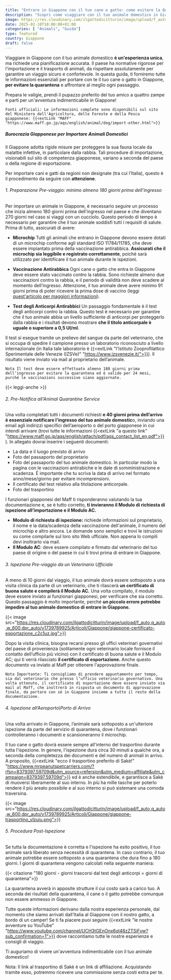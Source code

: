```yaml
---
title: "Entrare in Giappone con il tuo cane o gatto: come evitare la Quarantena"
description: "Scopri come viaggiare con il tuo animale domestico in Giappone evitando la quarantena. Leggi la nostra guida completa sulle procedure e normative."
image: https://res.cloudinary.com/ilgattodicitturin/image/upload/f_auto,q_auto,w_600,dpr_auto/v1739789765/Articoli/Giappone/giappone-quarantena_mau6pb.jpg
date: 2025-02-10T10:00:00+01:00
categories: [ "Animali", "Guida"]
type: featured
country: Giappone
draft: false
---
```


Viaggiare in Giappone con il tuo animale domestico **è un'esperienza unica**, ma richiede una pianificazione accurata. Il paese ha normative rigorose per l'importazione e il trasporto di animali, da rispettare assolutamente per garantire un viaggio sicuro e confortevole. 
In questa guida, ti forniremo tutte le informazioni essenziali per portare con te il tuo cane o gatto in Giappone, **per evitare la quarantena** e affrontare al meglio ogni passaggio. 

Prepara le valigie, prendi il pupazzo preferito del tuo amico a quattro zampe e parti per un'avventura indimenticabile in Giappone!

`Fonti ufficiali: Le informazioni complete sono disponibili sul sito del Ministero dell'Agricoltura, delle Foreste e della Pesca giapponese: {{<extLink "MAFF" "https://www.maff.go.jp/aqs/english/animal/dog/import-other.html">}}` 

##### Burocrazia Giapponese per Importare Animali Domestici
Il Giappone adotta rigide misure per proteggere la sua fauna locale da malattie infettive, in particolare dalla rabbia. 
Tali procedure di importazione, visionabili sul sito di competenza giapponese, variano a seconda del paese o della regione di esportazione. 
 
Per importare cani e gatti da regioni non designate (tra cui l’Italia), questo è il procedimento da seguire con **attenzione**.

###### 1. Preparazione Pre-viaggio: minimo almeno 180 giorni prima dell’ingresso

Per importare un animale in Giappone, è necessario seguire un processo che inizia almeno 180 giorni prima dell'ingresso nel paese e che diventano 270 giorni nel caso si viaggi con un cucciolo. Questo periodo di tempo è necessario per garantire che il tuo animale soddisfi tutti i requisiti di salute. Prima di tutto, assicurati di avere:

* **Microchip**
Tutti gli animali che entrano in Giappone devono essere dotati di un microchip conforme agli standard ISO 11784/11785, che deve essere impiantato prima della vaccinazione antirabbica. **Assicurati che il microchip sia leggibile e registrato correttamente**, poiché sarà utilizzato per identificare il tuo animale durante le ispezioni.

* **Vaccinazione Antirabbica**
Ogni cane o gatto che entra in Giappone deve essere stato vaccinato contro la rabbia. Sono richieste almeno due vaccinazioni contro la rabbia, e il periodo di validità non deve scadere al momento dell’ingresso. Attenzione, il tuo animale deve avere minimo 91 giorni prima di poter ricevere la prima dose di vaccino (leggi [quest'articolo per maggiori informazioni](/blog/viaggiare-con-cane-e-gatto-tutto-quello-che-devi-sapere.md)).

* **Test degli Anticorpi Antirabbici**
Un passaggio fondamentale è il test degli anticorpi contro la rabbia. Questo test è necessario per garantire che il tuo animale abbia un livello sufficiente di anticorpi per proteggerlo dalla rabbia e i risultati devono mostrare **che il titolo anticorpale è uguale o superiore a 0,5 UI/ml.**

Il test si esegue tramite un prelievo del sangue da parte del veterinario, che si occupa di spedire il campione presso un laboratorio riconosciuto a livello internazionale (in Italia tale laboratorio è {{<extLink "l'Istituto Zooprofilattico Sperimentale delle Venezie (IZSVe)" "https://www.izsvenezie.it/">}}). Il risultato viene inviato via mail al proprietario dell’animale. 

`Nota Il test deve essere effettuato almeno 180 giorni prima dell’ingresso per evitare la quarantena ed è valido per 24 mesi, purché le vaccinazioni successive siano aggiornate.`

{{< leggi-anche >}}

###### 2. Pre-Notifica all'Animal Quarantine Service

Una volta completati tutti i documenti richiesti **e 40 giorni prima dell’arrivo è essenziale notificare l'ingresso del tuo animale domestic**o, inviando una email agli indirizzi specifici dell’aeroporto o del porto giapponese in cui intendi arrivare (trovi tutte le informazioni {{<extLink "a questo link" "https://www.maff.go.jp/aqs/english/attach/pdf/aqs_contact_list_en.pdf">}}).
In allegato dovrai inserire i seguenti documenti:

* La data e il luogo previsto di arrivo
* Foto del passaporto del proprietario
* Foto del passaporto del tuo animale domestico. In particolar modo la pagina con le vaccinazioni antirabiche e le date di somministrazione e scadenza. È importante che tu scriva la data di arrivo nel formato anno/mese/giorno per evitare incomprensioni.
* Il certificato del test relativo alla titolazione anticorpale.
* Foto del trasportino

I funzionari giapponesi del Maff ti risponderanno valutando la tua documentazione e, se è tutto corretto, **ti invieranno il Modulo di richiesta di ispezione all’importazione e il Modulo AC.** 

- **Modulo di richiesta di ispezione:** richiede informazioni sul proprietario, il nome e la data/scadenza della vaccinazione dell'animale, il numero del microchip e altro ancora. Le domande sono semplici e trovi le istruzioni su come compilarle sul loro sito Web ufficiale. Non appena lo compili devi inoltrarlo via mail. 
- **Il Modulo AC**: deve essere compilato e firmato dal veterinario del tuo paese di origine o del paese in cui ti trovi prima di entrare in Giappone.

###### 3. Ispezione Pre-viaggio da un Veterinario Ufficiale

A meno di 10 giorni dal viaggio, il tuo animale dovrà essere sottoposto a una visita clinica da parte di un veterinario, che ti rilascerà **un certificato di buona salute e compilerà il Modulo AC.**
Una volta compilato, il modulo deve essere inviato ai funzionari giapponesi, per verificare che sia corretto. Questo passaggio è molto importante, perché **un piccolo errore potrebbe impedire al tuo animale domestico di entrare in Giappone.**

{{< image src="https://res.cloudinary.com/ilgattodicitturin/image/upload/f_auto,q_auto,w_600,dpr_auto/v1739789925/Articoli/Giappone/giappone-certificato-esportazione_c2c1uz.jpg">}}

Dopo la visita clinica, bisogna recarsi presso gli uffici veterinari governativi del paese di provenienza (solitamente ogni veterinario locale fornisce il contatto dell’ufficio più vicino) con il certificato di buona salute e il Modulo AC; qui ti verrà rilasciato **il certificato di esportazione.** Anche questo documento va inviato al Maff per ottenere l'approvazione finale.

`Nota Importante: Ti consigliamo di prendere appuntamento per tempo, sia dal veterinario che presso l’ufficio veterinario governativo.
Una volta ottenuto, il certificato di esportazione deve essere inviato via mail al Maff, che inoltrerà in risposta un documento di approvazione finale, da portare con sé in Giappone insieme a tutto il resto della documentazione.`

###### 4. Ispezione all’Aeroporto\Porto di Arrivo

Una volta arrivato in Giappone, l’animale sarà sottoposto a un'ulteriore ispezione da parte del servizio di quarantena, dove i funzionari controlleranno i documenti e scansioneranno il microchip.  

Il tuo cane o gatto dovrà essere sempre all'interno del trasportino durante tutta l'ispezione. In genere, l'ispezione dura circa 30 minuti a qualche ora, a seconda della completezza dei documenti e del numero di animali in arrivo.
A proposito, {{<extLink "ecco il trasportino preferito di Sakè!" "https://www.mrpeanutspetcarriers.com/?rfsn=8379397.59709d&utm_source=refersion&utm_medium=affiliate&utm_campaign=8379397.59709d">}} ed è anche estendibile, e garantisce a Sakè di muoversi liberamente al suo interno. In più ha mille tasche per poterlo rendere il più areato possibile e al suo interno si può sistemare una comoda traversina. 

{{< image src="https://res.cloudinary.com/ilgattodicitturin/image/upload/f_auto,q_auto,w_600,dpr_auto/v1739789925/Articoli/Giappone/giappone-trasportino_vlzuiu.png">}}

###### 5. Procedura Post-Ispezione

Se tutta la documentazione è corretta e l'ispezione ha esito positivo, il tuo animale sarà liberato senza necessità di quarantena. In caso contrario, il tuo animale potrebbe essere sottoposto a una quarantena che dura fino a 180 giorni. I giorni di quarantena vengono calcolati nella seguente maniera:

{{< citazione "180 giorni - giorni trascorsi dal test degli anticorpi = giorni di quarantena">}}

La quarantena avverà in apposite strutture il cui costo sarà a carico tuo. A seconda dei risultati della quarantena, il cane o il gatto potrebbe comunque non essere ammesso in Giappone.
<!-- 
##### Trasporti Pet-Friendly in Giappone

Il Giappone ha un sistema di trasporti pubblico molto efficiente, ma non tutti i mezzi sono adatti a viaggiare con animali domestici. Ecco come affrontare i vari mezzi di trasporto:

* **Animali di Piccola Taglia:** i cani e i gatti di piccola taglia possono viaggiare se tenuti all’interno di un trasportino o una borsa apposita.
* **Biglietto per Animali:** oltre al tuo biglietto, in alcuni casi dovrai acquistare un biglietto separato per il tuo animale domestico.
* **Carrozze Designate:** alcuni treni hanno carrozze speciali dove gli animali sono ammessi. Assicurati di verificare le compagnie ferroviarie per dettagli aggiuntivi.

##### Sistemazioni Pet-Friendly in Giappone

Trovare un alloggio pet-friendly in Giappone può non essere semplice e può richiedere un po' di ricerca. Alcuni hotel offrono camere specifiche per chi viaggia con animali, mentre altri hanno aree comuni dove gli animali sono ammessi.
Puoi anche cercare case vacanza o appartamenti che permettono di poter portare con sé gli animali, usando piattaforme come Airbnb. L'importante è sempre confermare in anticipo per evitare sorprese.

##### Consigli Essenziali per la Valigia del Tuo Animale Domestico
Quando prepari la valigia per il tuo animale domestico, assicurati di portare tutto il necessario per garantirgli un viaggio comodo e sicuro:
* Ciotole per Cibo e Acqua: Portale sempre con te, anche quelle pieghevoli per risparmiare spazio. Queste non mancano mai nei nostri viaggi!
* Guinzaglio e Collare/Imbracatura: Essenziali per il controllo del tuo animale durante le passeggiate. Ecco la pettorina che usiamo con Sakè!
* Medicinali e Cibo: Se il tuo animale ha bisogno di medicinali o di una dieta particolare, porta con te abbastanza scorte per tutta la durata del viaggio. Assicurati soprattutto di verificare in anticipo con le autorità giapponesi che tutti i farmaci o gli integratori che porti siano ammessi nel paese.

##### Etichetta e Comportamento in Giappone: Come Comportarsi in Pubblico con il Tuo Animale
In Giappone è essenziale rispettare le usanze locali e l'etichetta riguardo gli animali domestici. Ecco alcuni consigli:
* Tieni il Tuo Animale al Guinzaglio: In tutti gli spazi pubblici è obbligatorio tenere il tuo animale al guinzaglio.
* Raccogli gli Escrementi: Porta sempre con te sacchetti per raccogliere i bisogni del tuo animale, ma sappi che in Giappone le aree per lo smaltimento dei rifiuti sono per lo più inesistenti e dovrai attrezzarti al meglio in merito, portando i rifiuti in hotel/casa. 
* Ristoranti: Purtroppo ad oggi non sono molti i locali che permettono di pranzare o cenare in compagnia del proprio animale domestico. Informati bene in anticipo per evitare spiacevoli sorprese. 
* Rispetta i siti culturali: molti siti culturali in Giappone, come templi e santuari, hanno regole severe riguardo agli animali domestici. Assicurati di verificare in anticipo per assicurarti che il tuo animale domestico sia ammesso e per scoprire eventuali regole o restrizioni aggiuntive. -->

Tutte queste informazioni derivano dalla nostra esperienza personale, dal momento che siamo arrivati dall'Italia al Giappone con il nostro gatto, a bordo di un camper! 
Se ti fa piacere puoi seguire {{<extLink "le nostre avventure su YouTube" "https://www.youtube.com/channel/UCH3tGEnOnx6ql48zZTSiFvw?sub_confirmation=1">}} dove raccontiamo tutte le nostre esperienze e consigli di viaggio. 

Ti auguriamo di vivere un'avventura indimenticabile con il tuo animale domestico!

 

Nota: Il link al trasportino di Sakè è un link di affiliazione. Acquistando tramite esso, potremmo ricevere una commissione senza costi extra per te.